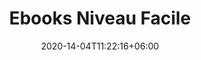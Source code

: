 ---
title: "Ebooks Niveau Facile"
date: 2020-14-04T11:22:16+06:00
draft: false
description : "Nos ebooks pour les initiés"
---